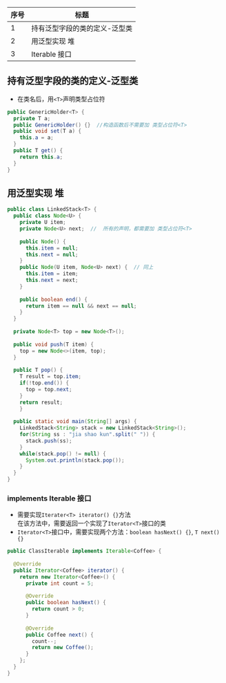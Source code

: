序号|标题
--|--
1|持有泛型字段的类的定义-泛型类
2|用泛型实现 堆
3|Iterable<T> 接口

## 持有泛型字段的类的定义-泛型类
* 在类名后，用`<T>`声明类型占位符  
```java
public GenericHolder<T> {
  private T a;
  public GenericHolder() {}  //构造函数后不需要加 类型占位符<T>
  public void set(T a) {
    this.a = a;
  }
  public T get() {
    return this.a;
  }
}
```
## 用泛型实现 堆
```java
public class LinkedStack<T> {
  public class Node<U> {
    private U item;
    private Node<U> next;  //  所有的声明，都需要加 类型占位符<T>
    
    public Node() {
      this.item = null;
      this.next = null;
    }
    public Node(U item, Node<U> next) {  // 同上
      this.item = item;
      this.next = next;
    }
		
    public boolean end() {
      return item == null && next == null;
    }
  }
	
  private Node<T> top = new Node<T>();
	
  public void push(T item) {
    top = new Node<>(item, top);
  }
	
  public T pop() {
    T result = top.item;
    if(!top.end()) {
      top = top.next;
    }
    return result;
    }
	
  public static void main(String[] args) {
    LinkedStack<String> stack = new LinkedStack<String>();
    for(String ss : "jia shao kun".split(" ")) {
      stack.push(ss);
    }
    while(stack.pop() != null) {
      System.out.println(stack.pop());
    }
  }
}
```
### implements Iterable<T> 接口
* 需要实现`Iterater<T> iterator() {}`方法  
在该方法中，需要返回一个实现了`Iterator<T>`接口的类  
* `Iterator<T>`接口中，需要实现两个方法：`boolean hasNext() {}`, `T next() {}`  
```java
public ClassIterable implements Iterable<Coffee> {
	
  @Override
  public Iterator<Coffee> iterator() {
    return new Iterator<Coffee>() {
      private int count = 5;
	    
      @Override
      public boolean hasNext() {
        return count > 0;
      }
			
      @Override
      public Coffee next() {
        count--;
        return new Coffee();
      }
    };
  }
}
```

